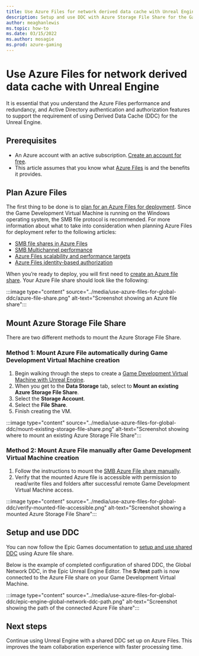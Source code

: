 ```yaml
---
title: Use Azure Files for network derived data cache with Unreal Engine 
description: Setup and use DDC with Azure Storage File Share for the Game Development Virtual Machine.
author: meaghanlewis
ms.topic: how-to
ms.date: 03/15/2022
ms.author: mosagie
ms.prod: azure-gaming
---
```


# Use Azure Files for network derived data cache with Unreal Engine

It is essential that you understand the Azure Files performance and redundancy, and Active Directory authentication and authorization features to support the requirement of using Derived Data Cache (DDC) for the Unreal Engine.

## Prerequisites

- An Azure account with an active subscription. [Create an account for free](https://azure.com/free).
- This article assumes that you know what [Azure Files](/azure/storage/files/storage-files-introduction) is and the benefits it provides.

## Plan Azure Files

The first thing to be done is to [plan for an Azure Files for deployment](/azure/storage/files/storage-files-planning). Since the Game Development Virtual Machine is running on the Windows operating system, the SMB file protocol is recommended. For more information about what to take into consideration when planning Azure Files for deployment refer to the following articles:

- [SMB file shares in Azure Files](/azure/storage/files/files-smb-protocol?tabs=azure-portal)
- [SMB Multichannel performance](/azure/storage/files/storage-files-smb-multichannel-performance)
- [Azure Files scalability and performance targets](/azure/storage/files/storage-files-scale-targets)
- [Azure Files identity-based authorization](/azure/storage/files/storage-files-active-directory-overview)

When you’re ready to deploy, you will first need to [create an Azure file share](/azure/storage/files/storage-how-to-create-file-share?tabs=azure-portal). Your Azure File share should look like the following:

:::image type="content" source="../media/use-azure-files-for-global-ddc/azure-file-share.png" alt-text="Screenshot showing an Azure file share":::

## Mount Azure Storage File Share

There are two different methods to mount the Azure Storage File Share.

### Method 1: Mount Azure File automatically during Game Development Virtual Machine creation

1. Begin walking through the steps to create a [Game Development Virtual Machine with Unreal Engine](./create-game-development-vm-for-unreal.md).
1. When you get to the **Data Storage** tab, select to **Mount an existing Azure Storage File Share**.
1. Select the **Storage Account**.
1. Select the **File Share**.
1. Finish creating the VM.

:::image type="content" source="../media/use-azure-files-for-global-ddc/mount-existing-storage-file-share.png" alt-text="Screenshot showing where to mount an existing Azure Storage File Share":::

### Method 2: Mount Azure File manually after Game Development Virtual Machine creation

1. Follow the instructions to mount the [SMB Azure File share manually](https:///azure/storage/files/storage-how-to-use-files-windows).
1. Verify that the mounted Azure file is accessible with permission to read/write files and folders after successful remote Game Development Virtual Machine access.

:::image type="content" source="../media/use-azure-files-for-global-ddc/verify-mounted-file-accessible.png" alt-text="Screenshot showing a mounted Azure Storage File Share":::

## Setup and use DDC

You can now follow the Epic Games documentation to [setup and use shared DDC](https://docs.unrealengine.com/4.27/en-US/ProductionPipelines/DerivedDataCache/) using Azure file share.  

Below is the example of completed configuration of shared DDC, the Global Network DDC, in the Epic Unreal Engine Editor. The **S:/test** path is now connected to the Azure File share on your Game Development Virtual Machine.

:::image type="content" source="../media/use-azure-files-for-global-ddc/epic-engine-global-network-ddc-path.png" alt-text="Screenshot showing the path of the connected Azure File share":::

## Next steps

Continue using Unreal Engine with a shared DDC set up on Azure Files. This improves the team collaboration experience with faster processing time.
